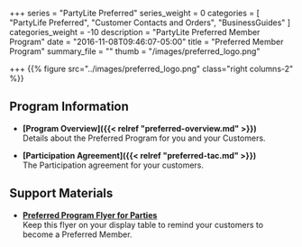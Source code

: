 +++
series = "PartyLite Preferred"
series_weight = 0
categories = [
  "PartyLife Preferred",
  "Customer Contacts and Orders",
  "BusinessGuides"
]
categories_weight = -10
description = "PartyLite Preferred Member Program"
date = "2016-11-08T09:46:07-05:00"
title = "Preferred Member Program"
summary_file = ""
thumb = "/images/preferred_logo.png"

+++
{{% figure src="../images/preferred_logo.png"  class="right columns-2" %}}

Program Information
-------------------

+ **[Program Overview]({{< relref "preferred-overview.md" >}})**  
Details about the Preferred Program for you and your Customers. 
 
+ **[Participation Agreement]({{< relref "preferred-tac.md" >}})**  
The Participation agreement for your customers.  

Support Materials
-----------------

+ **[Preferred Program Flyer for Parties](http://www.google.com)**  
Keep this flyer on your display table to remind your customers to become a Preferred Member.  
